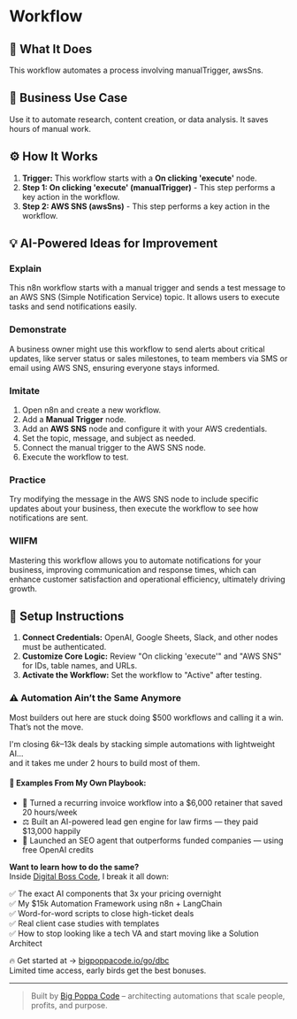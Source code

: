 # Workflow

## 🚀 What It Does
This workflow automates a process involving manualTrigger, awsSns.

## 💼 Business Use Case
Use it to automate research, content creation, or data analysis. It saves hours of manual work.

## ⚙️ How It Works
1.  **Trigger:** This workflow starts with a **On clicking 'execute'** node.
2. **Step 1: On clicking 'execute' (manualTrigger)** - This step performs a key action in the workflow.
3. **Step 2: AWS SNS (awsSns)** - This step performs a key action in the workflow.

## 💡 AI-Powered Ideas for Improvement
### Explain
This n8n workflow starts with a manual trigger and sends a test message to an AWS SNS (Simple Notification Service) topic. It allows users to execute tasks and send notifications easily.

### Demonstrate
A business owner might use this workflow to send alerts about critical updates, like server status or sales milestones, to team members via SMS or email using AWS SNS, ensuring everyone stays informed.

### Imitate
1. Open n8n and create a new workflow.
2. Add a **Manual Trigger** node.
3. Add an **AWS SNS** node and configure it with your AWS credentials.
4. Set the topic, message, and subject as needed.
5. Connect the manual trigger to the AWS SNS node.
6. Execute the workflow to test.

### Practice
Try modifying the message in the AWS SNS node to include specific updates about your business, then execute the workflow to see how notifications are sent.

### WIIFM
Mastering this workflow allows you to automate notifications for your business, improving communication and response times, which can enhance customer satisfaction and operational efficiency, ultimately driving growth.

## 🔧 Setup Instructions
1. **Connect Credentials:** OpenAI, Google Sheets, Slack, and other nodes must be authenticated.
2. **Customize Core Logic:** Review "On clicking 'execute'" and "AWS SNS" for IDs, table names, and URLs.
3. **Activate the Workflow:** Set the workflow to "Active" after testing.

### ⚠️ Automation Ain’t the Same Anymore

Most builders out here are stuck doing $500 workflows and calling it a win.  
That’s not the move.  

I'm closing $6k–$13k deals by stacking simple automations with lightweight AI...  
and it takes me under 2 hours to build most of them.

#### 🧠 Examples From My Own Playbook:
- 🔁 Turned a recurring invoice workflow into a $6,000 retainer that saved 20 hours/week  
- ⚖️ Built an AI-powered lead gen engine for law firms — they paid $13,000 happily  
- 🚀 Launched an SEO agent that outperforms funded companies — using free OpenAI credits  

**Want to learn how to do the same?**  
Inside [Digital Boss Code](https://bigpoppacode.io/go/dbc), I break it all down:

✅ The exact AI components that 3x your pricing overnight  
✅ My $15k Automation Framework using n8n + LangChain  
✅ Word-for-word scripts to close high-ticket deals  
✅ Real client case studies with templates  
✅ How to stop looking like a tech VA and start moving like a Solution Architect  

🔥 Get started at → [bigpoppacode.io/go/dbc](https://bigpoppacode.io/go/dbc)  
Limited time access, early birds get the best bonuses.

---
> Built by [Big Poppa Code](https://bigpoppacode.io) – architecting automations that scale people, profits, and purpose.
